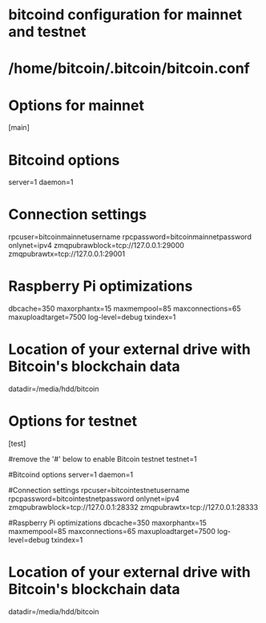 # bitcoind configuration for mainnet and testnet
# /home/bitcoin/.bitcoin/bitcoin.conf


 # Options for mainnet
  [main]

 # Bitcoind options
 server=1
 daemon=1
 
 # Connection settings
 rpcuser=bitcoinmainnetusername
 rpcpassword=bitcoinmainnetpassword
 onlynet=ipv4
 zmqpubrawblock=tcp://127.0.0.1:29000
 zmqpubrawtx=tcp://127.0.0.1:29001

 # Raspberry Pi optimizations
 dbcache=350
 maxorphantx=15
 maxmempool=85
 maxconnections=65
 maxuploadtarget=7500
 log-level=debug
 txindex=1

 # Location of your external drive with Bitcoin's blockchain data 
 datadir=/media/hdd/bitcoin



 # Options for testnet
 [test]

 #remove the '#' below to enable Bitcoin testnet
 testnet=1

 #Bitcoind options
 server=1
 daemon=1
 

 #Connection settings
 rpcuser=bitcointestnetusername
 rpcpassword=bitcointestnetpassword
 onlynet=ipv4
 zmqpubrawblock=tcp://127.0.0.1:28332
 zmqpubrawtx=tcp://127.0.0.1:28333

 #Raspberry Pi optimizations
 dbcache=350
 maxorphantx=15
 maxmempool=85
 maxconnections=65
 maxuploadtarget=7500
 log-level=debug
 txindex=1
 
 
 # Location of your external drive with Bitcoin's blockchain data 
 datadir=/media/hdd/bitcoin
